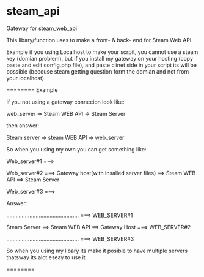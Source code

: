 steam_api
=========
Gateway for steam_web_api


This libary/function uses to make a front- & back- end for Steam Web API.

Example if you using Localhost to make your scrpit, you cannot use a steam key (domian problem), but if you install my gateway on your hosting (copy paste and edit config.php file), and paste clinet side in your script its will be possible (becouse steam getting question form the domian and not from your localhost).

========
Example

If you not using a gateway connecion look like:

web_server => Steam WEB API => Steam Server

then answer:

Steam server => steam WEB API => web_server

So when you using my own you can get something like:

Web_server#1 ===>

Web_server#2 ===>  Gateway host(with insalled server files) ==> Steam WEB API ==> Steam Server

Web_server#3 ===>

Answer:

............................................... ===> WEB_SERVER#1
                                              
Steam Server ==> Steam WEB API ==> Gateway Host ===> WEB_SERVER#2

............................................... ===> WEB_SERVER#3

So when you using my libary its make it posible to have multiple servers thatsway its alot eseay to use it.

========

